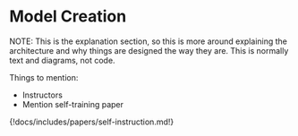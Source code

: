 # Model Creation

NOTE: This is the explanation section, so this is more around explaining the architecture and 
why things are designed the way they are. This is normally text and diagrams, not code.

Things to mention:

* Instructors
* Mention self-training paper

{!docs/includes/papers/self-instruction.md!}